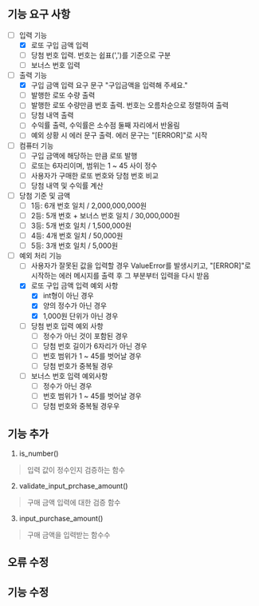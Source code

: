 ## 기능 요구 사항
- [ ] 입력 기능
    - [X] 로또 구입 금액 입력
    - [ ] 당첨 번호 입력. 번호는 쉽표(',')를 기준으로 구분
    - [ ] 보너스 번호 입력

- [ ] 출력 기능
    - [X] 구입 금액 입력 요구 문구 "구입금액을 입력해 주세요."
    - [ ] 발행한 로또 수량 출력
    - [ ] 발행한 로또 수량만큼 번호 출력. 번호는 오름차순으로 정렬하여 출력
    - [ ] 당첨 내역 출력
    - [ ] 수익률 출력, 수익률은 소수점 둘째 자리에서 반올림
    - [ ] 예외 상황 시 에러 문구 출력. 에러 문구는 "[ERROR]"로 시작

- [ ] 컴퓨터 기능
    - [ ] 구입 금액에 해당하는 만큼 로또 발행
    - [ ] 로또는 6자리이며, 범위는 1 ~ 45 사이 정수
    - [ ] 사용자가 구매한 로또 번호와 당첨 번호 비교
    - [ ] 당첨 내역 및 수익률 계산

- [ ] 당첨 기준 및 금액
    - [ ] 1등: 6개 번호 일치 / 2,000,000,000원
    - [ ] 2등: 5개 번호 + 보너스 번호 일치 / 30,000,000원
    - [ ] 3등: 5개 번호 일치 / 1,500,000원
    - [ ] 4등: 4개 번호 일치 / 50,000원
    - [ ] 5등: 3개 번호 일치 / 5,000원

- [ ] 예외 처리 기능
    - [ ] 사용자가 잘못된 값을 입력할 경우 ValueError를 발생시키고, "[ERROR]"로 시작하는 에러 메시지를 출력 후 그 부분부터 입력을 다시 받음
    - [X] 로또 구입 금액 입력 예외 사항
        - [X] int형이 아닌 경우
        - [X] 양의 정수가 아닌 경우
        - [X] 1,000원 단위가 아닌 경우
    - [ ] 당첨 번호 입력 예외 사항
        - [ ] 정수가 아닌 것이 포함된 경우
        - [ ] 당첨 번호 길이가 6자리가 아닌 경우
        - [ ] 번호 범위가 1 ~ 45를 벗어날 경우
        - [ ] 당첨 번호가 중복될 경우
    - [ ] 보너스 번호 입력 예외사항
        - [ ] 정수가 아닌 경우
        - [ ] 번호 범위가 1 ~ 45를 벗어날 경우
        - [ ] 당첨 번호와 중복될 경우우

## 기능 추가
1. is_number()
> 입력 값이 정수인지 검증하는 함수
2. validate_input_prchase_amount()
> 구매 금액 입력에 대한 검증 함수
3. input_purchase_amount()
> 구매 금액을 입력받는 함수수

## 오류 수정

## 기능 수정